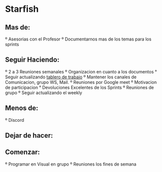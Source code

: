 # Starfish

## **Mas de:**
º Asesorias con el Profesor 
º Documentarnos mas de los temas para los sprints

## **Seguir Haciendo:**
º 2 a 3 Reuniones semanales 
º Organizacion en cuanto a los documentos 
° Seguir actualizando [tablero de trabajo](https://github.com/nachov00/grupo_1_RoadTripping/projects/1) 
º Mantener los canales de Comunicacion, grupo WS, Mail. 
º Reuniones por Google meet º Motivacion de participacion 
° Devoluciones Excelentes de los Sprints 
º Reuniones de grupo 
º Seguir actualizando el weekly

## **Menos de:**
º Discord 

## **Dejar de hacer:**

## **Comenzar:**
º Programar en Visual en grupo
º Reuniones los fines de semana
